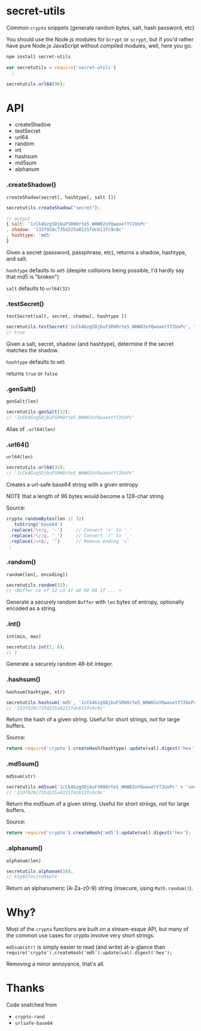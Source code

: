 secret-utils
============

Common `crypto` snippets (generate random bytes, salt, hash password, etc)

You should use the Node.js modules for `bcrypt` or `scrypt`,
but if you'd rather have pure Node.js JavaScript without compiled modules,
well, here you go.

```bash
npm install secret-utils
```

```javascript
var secretutils = require('secret-utils')
  ;

secretutils.url64(96);
```

API
===

  * createShadow
  * testSecret
  * url64
  * random
  * int
  * hashsum
  * md5sum
  * alphanum

### .createShadow()

`createShadow(secret[, hashtype[, salt ]])`

```javascript
secretutils.createShadow("secret");

// output
{ salt: '1cCk4GzgSDjbuFSRHOrte5_WHW02oYQwaxetY72UxPc'
, shadow: '133f928c735d225a8221fdc613fc9c0c'
, hashtype: 'md5'
}
```

Given a secret (password, passphrase, etc), returns a shadow, hashtype, and salt.

`hashtype` defaults to `md5` (despite collisions being possible, I'd hardly say that md5 is "broken")

`salt` defaults to `url64(32)`



### .testSecret()

`testSecret(salt, secret, shadow[, hashtype ])`

```javascript
secretutils.testSecret('1cCk4GzgSDjbuFSRHOrte5_WHW02oYQwaxetY72UxPc', "secret", '133f928c735d225a8221fdc613fc9c0c');
// true
```

Given a salt, secret, shadow (and hashtype), determine if the secret matches the shadow.

`hashtype` defaults to `md5`

returns `true` or `false`

### .genSalt()

`genSalt(len)`

```javascript
secretutils.genSalt(32);
// '1cCk4GzgSDjbuFSRHOrte5_WHW02oYQwaxetY72UxPc'
```

Alias of `.url64(len)`

### .url64()

`url64(len)`

```javascript
secretutils.url64(32);
// '1cCk4GzgSDjbuFSRHOrte5_WHW02oYQwaxetY72UxPc'
```

Creates a url-safe base64 string with a given entropy

NOTE that a length of 96 bytes would become a 128-char string

Source:

```javascript
crypto.randomBytes(len || 32)
  .toString('base64')
 .replace(/\+/g, '-')     // Convert '+' to '-'
 .replace(/\//g, '_')     // Convert '/' to '_'
 .replace(/=+$/, '')      // Remove ending '='
 ;
```

### .random()

`random(len[, encoding])`

```javascript
secretutils.random(32);
// <Buffer ce ef 12 c3 47 a9 98 88 1f ... >
```

Generate a securely random `Buffer` with `len` bytes of entropy, optionally encoded as a string.

### .int()

`int(min, max)`

```javascript
secretutils.int(1, 6);
// 1
```

Generate a securely random 48-bit integer.

### .hashsum()

`hashsum(hashtype, str)`

```javascript
secretutils.hashsum('md5', '1cCk4GzgSDjbuFSRHOrte5_WHW02oYQwaxetY72UxPc' + 'secret');
// '133f928c735d225a8221fdc613fc9c0c'
```

Return the hash of a given string. Useful for short strings, not for large buffers.

Source:

```javascript
return require('crypto').createHash(hashtype).update(val).digest('hex');
```

### .md5sum()

`md5sum(str)`

```javascript
secretutils.md5sum('1cCk4GzgSDjbuFSRHOrte5_WHW02oYQwaxetY72UxPc' + 'secret');
// '133f928c735d225a8221fdc613fc9c0c'
```

Return the md5sum of a given string. Useful for short strings, not for large buffers.

Source:

```javascript
return require('crypto').createHash('md5').update(val).digest('hex');
```

### .alphanum()

`alphanum(len)`

```javascript
secretutils.alphanum(16);
// ktp827asite9kp7x
```

Return an alphanumeric (A-Za-z0-9) string (insecure, using `Math.random()`).

Why?
====

Most of the `crypto` functions are built on a stream-esque API,
but many of the common use cases for crypto involve very short strings.

`md5sum(str)` is simply easier to read (and write) at-a-glance
than `require('crypto').createHash('md5').update(val).digest('hex');`

Removing a minor annoyance, that's all.

Thanks
======

Code snatched from

* `crypto-rand`
* `urlsafe-base64`
